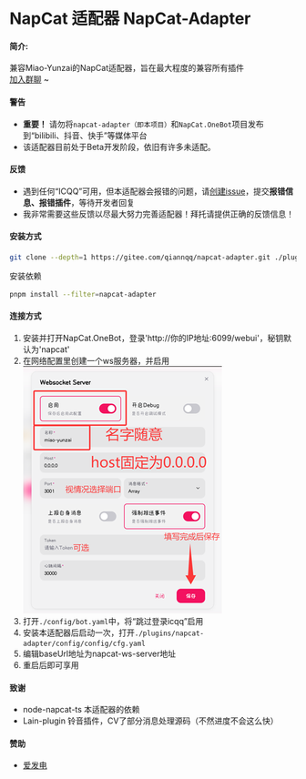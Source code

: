 # NapCat 适配器 NapCat-Adapter
#### 简介:
兼容Miao-Yunzai的NapCat适配器，旨在最大程度的兼容所有插件<br>
[加入群聊](https://qm.qq.com/q/DP6Y6UxIqc) ~
#### 警告
  - **重要！** 请勿将`napcat-adapter（即本项目）`和`NapCat.OneBot`项目发布到“bilibili、抖音、快手”等媒体平台
  - 该适配器目前处于Beta开发阶段，依旧有许多未适配。

#### 反馈
  - 遇到任何“ICQQ”可用，但本适配器会报错的问题，请[创建issue](https://gitee.com/qiannqq/napcat-adapter/issues/new/choose)，提交**报错信息、报错插件**，等待开发者回复
  - 我非常需要这些反馈以尽最大努力完善适配器！拜托请提供正确的反馈信息！

#### 安装方式
```bash
git clone --depth=1 https://gitee.com/qiannqq/napcat-adapter.git ./plugins/napcat-adapter
```
安装依赖
```bash
pnpm install --filter=napcat-adapter
```

#### 连接方式
  1. 安装并打开NapCat.OneBot，登录'http://你的IP地址:6099/webui'，秘钥默认为'napcat'
  2. 在网络配置里创建一个ws服务器，并启用<br>
![cfg-napcat](./a/cfg-napcat.png)
  3. 打开`./config/bot.yaml`中，将“跳过登录icqq”启用
  4. 安装本适配器后启动一次，打开`./plugins/napcat-adapter/config/config/cfg.yaml`
  5. 编辑baseUrl地址为napcat-ws-server地址
  6. 重启后即可享用

#### 致谢
  - node-napcat-ts 本适配器的依赖
  - Lain-plugin 铃音插件，CV了部分消息处理源码（不然进度不会这么快）

#### 赞助
  - [爱发电](https://afdian.com/a/qiannqq)